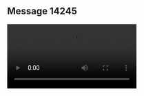 ## Message 14245



![Video](https://data.iron-swords.co.il/2024/December/02/14245/14245_media.mp4)
